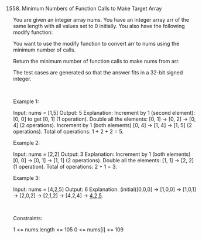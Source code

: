 1558. Minimum Numbers of Function Calls to Make Target Array

You are given an integer array nums. You have an integer array arr of the same length with all values set to 0 initially. You also have the following modify function:

You want to use the modify function to convert arr to nums using the minimum number of calls.

Return the minimum number of function calls to make nums from arr.

The test cases are generated so that the answer fits in a 32-bit signed integer.

 

Example 1:

Input: nums = [1,5]
Output: 5
Explanation: Increment by 1 (second element): [0, 0] to get [0, 1] (1 operation).
Double all the elements: [0, 1] -> [0, 2] -> [0, 4] (2 operations).
Increment by 1 (both elements)  [0, 4] -> [1, 4] -> [1, 5] (2 operations).
Total of operations: 1 + 2 + 2 = 5.


Example 2:

Input: nums = [2,2]
Output: 3
Explanation: Increment by 1 (both elements) [0, 0] -> [0, 1] -> [1, 1] (2 operations).
Double all the elements: [1, 1] -> [2, 2] (1 operation).
Total of operations: 2 + 1 = 3.


Example 3:

Input: nums = [4,2,5]
Output: 6
Explanation: (initial)[0,0,0] -> [1,0,0] -> [1,0,1] -> [2,0,2] -> [2,1,2] -> [4,2,4] -> [4,2,5](nums).


 

Constraints:

1 <= nums.length <= 105
0 <= nums[i] <= 109